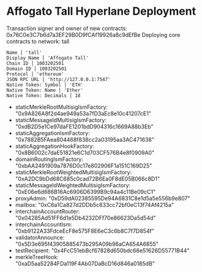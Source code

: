 # Affogato Tall Hyperlane Deployment

Transaction signer and owner of new contracts: 0x76C0e3C7b6d7a3EF29B0D9fCAf19926a8c9dEfBe
Deploying core contracts to network: tall

```
Name │ 'tall'
Display Name │ 'Affogato Tall'
Chain ID │ 1003202501
Domain ID │ 1003202501
Protocol │ 'ethereum'
JSON RPC URL │ 'http://127.0.0.1:7547'
Native Token: Symbol │ 'ETH'
Native Token: Name │ 'Ether'
Native Token: Decimals │ 18
```

- staticMerkleRootMultisigIsmFactory: "0x9A826A8f2d4ae949a53a7fD3aEc8e10c41207cE1"
- staticMessageIdMultisigIsmFactory: "0xdB2D5e1Ce97daFE1201bdD904316c1669A88b3Eb"
- staticAggregationIsmFactory: "0x7882B5FAea804468f838cc2a03195aa3AC471638"
- staticAggregationHookFactory: "0x8B6002c7daE51821e6C1d703CF576B4e8f0909A0"
- domainRoutingIsmFactory: "0xbAA2491909a7876D0c17e802906F1a151C169D25"
- staticMerkleRootWeightedMultisigIsmFactory: "0xA2DC9bDd68C685c0cad72B6Ea0F8dE05B066c8D1"
- staticMessageIdWeightedMultisigIsmFactory: "0xE06e6d686B16Ac6906D6399B9c94a4c11Be09cC1"
- proxyAdmin: "0xD59dA02385595De94A6831C8e1d5a5e556b9e807"
- mailbox: "0xC6a1Ca827d2DDb5c833cc72bf0eC13f74Af4215a"
- interchainAccountRouter: "0x04285Ad51FF6d1e5Db4232DFf70e86623Da5d54d"
- interchainAccountIsm: "0xb9122A33FdceEcF8e575F8E6eC3c6b8C7f7D854f"
- validatorAnnounce: "0x5D3e695f43905885473b295A09b96aCA654A6855"
- testRecipient: "0x4FcC51ebBcf67828d650bdc66e51626D55771B44"
- merkleTreeHook: "0xaD5aa52284FDa119F4Ab07DaBcD16d846a0185dB"

